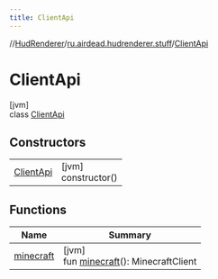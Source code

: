 ```yaml
---
title: ClientApi
---
```

//[HudRenderer](../../../index.html)/[ru.airdead.hudrenderer.stuff](../index.html)/[ClientApi](index.html)



# ClientApi



[jvm]\
class [ClientApi](index.html)



## Constructors


| | |
|---|---|
| [ClientApi](-client-api.html) | [jvm]<br>constructor() |


## Functions


| Name | Summary |
|---|---|
| [minecraft](minecraft.html) | [jvm]<br>fun [minecraft](minecraft.html)(): MinecraftClient |

